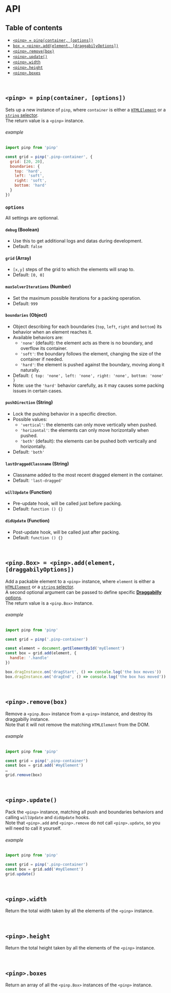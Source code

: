 # API

## Table of contents
- [`<pinp> = pinp(container, [options])`](#pinp--pinpcontainer-options)
- [`box = <pinp>.add(element, [draggabilyOptions])`](#pinpbox--pinpaddelement-draggabilyoptions)
- [`<pinp>.remove(box)`](#pinpremovebox)
- [`<pinp>.update()`](#pinpupdate)
- [`<pinp>.width`](#pinpwidth)
- [`<pinp>.height`](#pinpheight)
- [`<pinp>.boxes`](#pinpboxes)

<br>

## `<pinp> = pinp(container, [options])`
Sets up a new instance of `pinp`, where `container` is either a [`HTMLElement`](https://developer.mozilla.org/en-US/docs/Web/API/HTMLElement) or a [`string` selector](https://developer.mozilla.org/en-US/docs/Web/API/Document_object_model/Locating_DOM_elements_using_selectors#Selectors).   
The return value is a `<pinp>` instance.

###### example
```js
import pinp from 'pinp'

const grid = pinp('.pinp-container', {
  grid: [20, 20], 
  boundaries: {
    top: 'hard',
    left: 'soft',
    right: 'soft',
    bottom: 'hard'
  }
})
```

### `options`
All settings are optionnal.

#### `debug` (Boolean)
- Use this to get additional logs and datas during development.
- Default: `false`

#### `grid` (Array)
- `[x,y]` steps of the grid to which the elements will snap to.
- Default: `[0, 0]`

#### `maxSolverIterations` (Number)
- Set the maximum possible iterations for a packing operation.
- Default: `999`

#### `boundaries`  (Object)
- Object describing for each boundaries (`top`, `left`, `right` and `bottom`) its behavior when an element reaches it.
- Available behaviors are:
  - `'none'` (default): the element acts as there is no boundary, and overflow its container.
  - `'soft'`: the boundary follows the element, changing the size of the container if needed.
  - `'hard'`: the element is pushed against the boundary, moving along it naturally.
- Default: `{ top: 'none', left: 'none', right: 'none', bottom: 'none' }`
- Note: use the `'hard'` behavior carefully, as it may causes some packing issues in certain cases.

#### `pushDirection` (String)
- Lock the pushing behavior in a specific direction.
- Possible values: 
  - `'vertical'`: the elements can only move vertically when pushed.
  - `'horizontal'`: the elements can only move horizontally when pushed.
  - `'both'` (default): the elements can be pushed both vertically and horizontally.
- Default: `'both'`

#### `lastDraggedClassname` (String)
- Classname added to the most recent dragged element in the container.
- Default: `'last-dragged'`

#### `willUpdate` (Function)
- Pre-update hook, will be called just before packing.
- Default: `function () {}` 

#### `didUpdate` (Function)
- Post-update hook, will be called just after packing.
- Default: `function () {}` 

<br>

## `<pinp.Box> = <pinp>.add(element, [draggabilyOptions])`
Add a packable element to a `<pinp>` instance, where `element` is either a [`HTMLElement`](https://developer.mozilla.org/en-US/docs/Web/API/HTMLElement) or a [`string` selector](https://developer.mozilla.org/en-US/docs/Web/API/Document_object_model/Locating_DOM_elements_using_selectors#Selectors).   
A second optional argument can be passed to define specific [**Draggabilly** options](https://github.com/desandro/draggabilly#options).   
The return value is a `<pinp.Box>` instance.

###### example
```js
import pinp from 'pinp'

const grid = pinp('.pinp-container')

const element = document.getElementById('myElement')
const box = grid.add(element, { 
  handle: '.handle' 
})

box.dragInstance.on('dragStart', () => console.log('the box moves'))
box.dragInstance.on('dragEnd', () => console.log('the box has moved'))

```

<br>

## `<pinp>.remove(box)`
Remove a `<pinp.Box>` instance from a `<pinp>` instance, and destroy its draggabilly instance.   
Note that it will not remove the matching `HTMLElement` from the DOM.

###### example
```js
import pinp from 'pinp'

const grid = pinp('.pinp-container')
const box = grid.add('#myElement')
…
grid.remove(box)
```
<br>

## `<pinp>.update()`
Pack the `<pinp>` instance, matching all push and boundaries behaviors and calling `willUpdate` and `didUpdate` hooks.   
Note that `<pinp>.add` and `<pinp>.remove` do not call `<pinp>.update`, so you will need to call it yourself.

###### example
```js
import pinp from 'pinp'

const grid = pinp('.pinp-container')
const box = grid.add('#myElement')
grid.update()
```

<br>

## `<pinp>.width`
Return the total width taken by all the elements of the `<pinp>` instance.

<br>

## `<pinp>.height`
Return the total height taken by all the elements of the `<pinp>` instance.

<br>

## `<pinp>.boxes`
Return an array of all the `<pinp.Box>` instances of the `<pinp>` instance.
